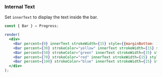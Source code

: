 ### Internal Text

Set `innerText` to display the text inside the bar.

<!--start-code-->

```jsx
const { Bar } = Progress;

render(
  <div>
    <Bar percent={0} innerText strokeWidth={15} style={{marginBottom: 10}}/>
    <Bar percent={30} strokeColor="yellow" innerText strokeWidth={15} style={{marginBottom: 10}}/>
    <Bar percent={50} strokeColor="green" innerText strokeWidth={15} style={{marginBottom: 10}}/>
    <Bar percent={70} strokeColor="red" innerText strokeWidth={15} style={{marginBottom: 10}}/>
    <Bar percent={100} strokeColor="blue" innerText strokeWidth={15} style={{marginBottom: 10}}/>
  </div>
);
```

<!--end-code-->
